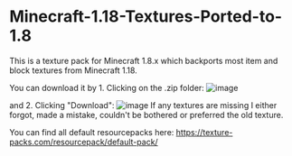# Minecraft-1.18-Textures-Ported-to-1.8
This is a texture pack for Minecraft 1.8.x which backports most item and block textures from Minecraft 1.18.

You can download it by 1. Clicking on the .zip folder:
![image](https://user-images.githubusercontent.com/114624150/197346809-3a185c43-f1b9-4572-aa96-181fc6280034.png)

and 2. Clicking "Download":
![image](https://user-images.githubusercontent.com/114624150/197346719-a9f9631c-506a-48c0-8db5-7ccaf2d377ee.png)
If any textures are missing I either forgot, made a mistake, couldn't be bothered or preferred the old texture. 


You can find all default resourcepacks here: https://texture-packs.com/resourcepack/default-pack/
